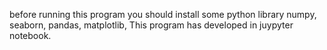 before running this program you should install some python library 
numpy,
seaborn,
pandas,
matplotlib,
This program has developed in juypyter notebook.
